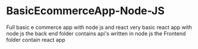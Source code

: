 # BasicEcommerceApp-Node-JS
Full basic e commerce app with node js and react 
very basic react app with node js 
the back end folder contains api's written in node js 
the Frontend folder contain react app 
